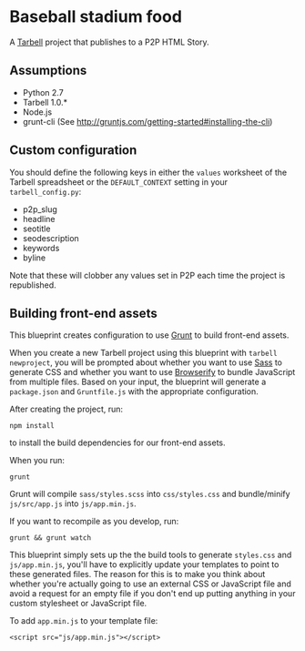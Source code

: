 # Baseball stadium food

A [Tarbell](http://tarbell.io) project that publishes to a P2P HTML Story.

Assumptions
-----------

* Python 2.7
* Tarbell 1.0.\*
* Node.js
* grunt-cli (See http://gruntjs.com/getting-started#installing-the-cli)

Custom configuration
--------------------

You should define the following keys in either the `values` worksheet of the Tarbell spreadsheet or the `DEFAULT_CONTEXT` setting in your `tarbell_config.py`:

* p2p\_slug
* headline 
* seotitle
* seodescription
* keywords
* byline

Note that these will clobber any values set in P2P each time the project is republished.  

Building front-end assets
-------------------------

This blueprint creates configuration to use [Grunt](http://gruntjs.com/) to build front-end assets.

When you create a new Tarbell project using this blueprint with `tarbell newproject`, you will be prompted about whether you want to use [Sass](http://sass-lang.com/) to generate CSS and whether you want to use  [Browserify](http://browserify.org/) to bundle JavaScript from multiple files.  Based on your input, the blueprint will generate a `package.json` and `Gruntfile.js` with the appropriate configuration.

After creating the project, run:

    npm install

to install the build dependencies for our front-end assets.

When you run:

    grunt

Grunt will compile `sass/styles.scss` into `css/styles.css` and bundle/minify `js/src/app.js` into `js/app.min.js`.

If you want to recompile as you develop, run:

    grunt && grunt watch

This blueprint simply sets up the the build tools to generate `styles.css` and `js/app.min.js`, you'll have to explicitly update your templates to point to these generated files.  The reason for this is to make you think about whether you're actually going to use an external CSS or JavaScript file and avoid a request for an empty file if you don't end up putting anything in your custom stylesheet or JavaScript file.

To add `app.min.js` to your template file:

    
    <script src="js/app.min.js"></script>
    